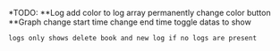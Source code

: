 


*TODO:
**Log
	add color to log array permanently
	change color button
**Graph
	change start time
	change end time
	toggle datas to show

	logs only shows delete book and new log if no logs are present